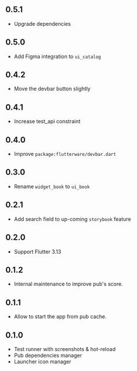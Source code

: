 ## 0.5.1

- Upgrade dependencies

## 0.5.0

- Add Figma integration to `ui_catalog`

## 0.4.2

- Move the devbar button slightly

## 0.4.1

- Increase test_api constraint

## 0.4.0

- Improve `package:flutterware/devbar.dart`

## 0.3.0

- Rename `widget_book` to `ui_book`

## 0.2.1

- Add search field to up-coming `storybook` feature

## 0.2.0

- Support Flutter 3.13

## 0.1.2

- Internal maintenance to improve pub's score.

## 0.1.1

- Allow to start the app from pub cache.

## 0.1.0

- Test runner with screenshots & hot-reload
- Pub dependencies manager
- Launcher icon manager
